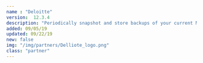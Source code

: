 ```yaml
---
name : "Deloitte"
version:  12.3.4
description: "Periodically snapshot and store backups of your current MongoDB instance"
added: 09/05/19
updated: 09/22/19
new: false
img: "/img/partners/Delliote_logo.png"
class: "partner"
---
```

